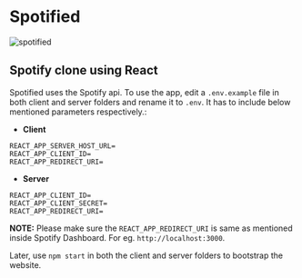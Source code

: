 # Spotified

![spotified](https://user-images.githubusercontent.com/41537302/114931668-60b0b180-9deb-11eb-89b5-8ed406f01e9c.png)

## Spotify clone using React

Spotified uses the Spotify api. To use the app, edit a ```.env.example``` file in both client and server folders and rename it to `.env`. It has to include below mentioned parameters respectively.:

- <strong>Client</strong>
```
REACT_APP_SERVER_HOST_URL=
REACT_APP_CLIENT_ID=
REACT_APP_REDIRECT_URI=
```

- <strong>Server</strong>
```
REACT_APP_CLIENT_ID=
REACT_APP_CLIENT_SECRET=
REACT_APP_REDIRECT_URI=
```
<strong>NOTE:</strong> Please make sure the `REACT_APP_REDIRECT_URI` is same as mentioned inside Spotify Dashboard. For eg. `http://localhost:3000`.

Later, use ```npm start``` in both the client and server folders to bootstrap the website.
